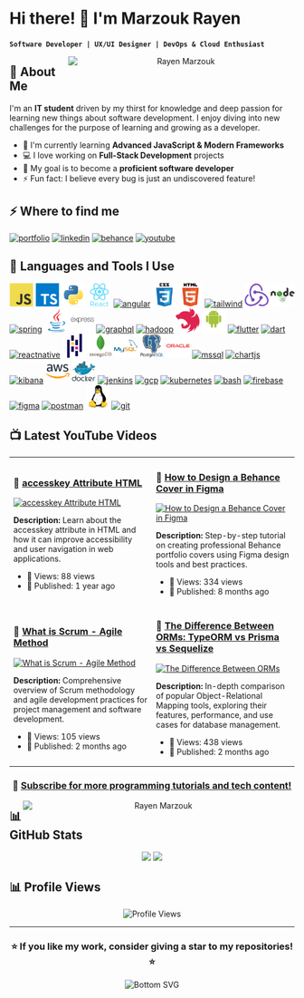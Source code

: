 # Hi there! 👋 I'm Marzouk Rayen

**`Software Developer | UX/UI Designer | DevOps & Cloud Enthusiast`**

<div align="center">
  <img align="right" src="https://github.com/user-attachments/assets/3a1cfee4-53ff-49b1-ac3e-73f884df6d29" alt="Rayen Marzouk" width="400" />
</div>

## 🚀 About Me

I'm an **IT student** driven by my thirst for knowledge and deep passion for learning new things about software development. I enjoy diving into new challenges for the purpose of learning and growing as a developer.

- 🌱 I'm currently learning **Advanced JavaScript & Modern Frameworks**
- 💻 I love working on **Full-Stack Development** projects
- 🎯 My goal is to become a **proficient software developer**
- ⚡ Fun fact: I believe every bug is just an undiscovered feature!

## ⚡️ Where to find me

<p>
<a target="_blank" href="https://marzoukrayen.netlify.app/"><img src="https://img.shields.io/badge/dev-to?style=for-the-badge&logo=dev-to&logoColor=white&color=black" alt="portfolio" /></a>
<a target="_blank" href="https://www.linkedin.com/in/rayen-marzouk-109a3226a/"><img src="https://img.shields.io/badge/linkedin-logo?style=for-the-badge&logo=linkedin&logoColor=white&color=%230a77b6" alt="linkedin" /></a>
<a target="_blank" href="https://www.behance.net/marzoukrayen"><img src="https://img.shields.io/badge/behance-logo?style=for-the-badge&logo=behance&logoColor=white&color=%230057ff" alt="behance" /></a>
<a target="_blank" href="https://www.youtube.com/@MarzoukRayen"><img src="https://img.shields.io/badge/youtube-logo?style=for-the-badge&logo=youtube&logoColor=white&color=%23cc0000" alt="youtube" /></a>
</p>

## 🚀 Languages and Tools I Use

<p>
<a target="_blank" href="https://raw.githubusercontent.com/devicons/devicon/master/icons/javascript/javascript-original.svg"><img src="https://raw.githubusercontent.com/devicons/devicon/master/icons/javascript/javascript-original.svg" alt="javascript" width="42" height="42" /></a>
<a target="_blank" href="https://raw.githubusercontent.com/devicons/devicon/master/icons/typescript/typescript-original.svg"><img src="https://raw.githubusercontent.com/devicons/devicon/master/icons/typescript/typescript-original.svg" alt="typescript" width="42" height="42" /></a>
<a target="_blank" href="https://raw.githubusercontent.com/devicons/devicon/master/icons/python/python-original.svg"><img src="https://raw.githubusercontent.com/devicons/devicon/master/icons/python/python-original.svg" alt="python" width="42" height="42" /></a>
<a target="_blank" href="https://raw.githubusercontent.com/devicons/devicon/master/icons/react/react-original-wordmark.svg"><img src="https://raw.githubusercontent.com/devicons/devicon/master/icons/react/react-original-wordmark.svg" alt="react" width="42" height="42" /></a>
<a target="_blank" href="https://angular.io/assets/images/logos/angular/angular.svg"><img src="https://angular.io/assets/images/logos/angular/angular.svg" alt="angular" width="42" height="42" /></a>
<a target="_blank" href="https://raw.githubusercontent.com/devicons/devicon/master/icons/css3/css3-original-wordmark.svg"><img src="https://raw.githubusercontent.com/devicons/devicon/master/icons/css3/css3-original-wordmark.svg" alt="css3" width="42" height="42" /></a>
<a target="_blank" href="https://raw.githubusercontent.com/devicons/devicon/master/icons/html5/html5-original-wordmark.svg"><img src="https://raw.githubusercontent.com/devicons/devicon/master/icons/html5/html5-original-wordmark.svg" alt="html5" width="42" height="42" /></a>
<a target="_blank" href="https://www.vectorlogo.zone/logos/tailwindcss/tailwindcss-icon.svg"><img src="https://www.vectorlogo.zone/logos/tailwindcss/tailwindcss-icon.svg" alt="tailwind" width="42" height="42" /></a>
<a target="_blank" href="https://raw.githubusercontent.com/devicons/devicon/master/icons/redux/redux-original.svg"><img src="https://raw.githubusercontent.com/devicons/devicon/master/icons/redux/redux-original.svg" alt="redux" width="42" height="42" /></a>
<a target="_blank" href="https://raw.githubusercontent.com/devicons/devicon/master/icons/nodejs/nodejs-original-wordmark.svg"><img src="https://raw.githubusercontent.com/devicons/devicon/master/icons/nodejs/nodejs-original-wordmark.svg" alt="nodejs" width="42" height="42" /></a>
<a target="_blank" href="https://www.vectorlogo.zone/logos/springio/springio-icon.svg"><img src="https://www.vectorlogo.zone/logos/springio/springio-icon.svg" alt="spring" width="42" height="42" /></a>
<a target="_blank" href="https://raw.githubusercontent.com/devicons/devicon/master/icons/java/java-original.svg"><img src="https://raw.githubusercontent.com/devicons/devicon/master/icons/java/java-original.svg" alt="java" width="42" height="42" /></a>
<a target="_blank" href="https://raw.githubusercontent.com/devicons/devicon/master/icons/express/express-original-wordmark.svg"><img src="https://raw.githubusercontent.com/devicons/devicon/master/icons/express/express-original-wordmark.svg" alt="express" width="42" height="42" /></a>
<a target="_blank" href="https://www.vectorlogo.zone/logos/graphql/graphql-icon.svg"><img src="https://www.vectorlogo.zone/logos/graphql/graphql-icon.svg" alt="graphql" width="42" height="42" /></a>
<a target="_blank" href="https://www.vectorlogo.zone/logos/apache_hadoop/apache_hadoop-icon.svg"><img src="https://www.vectorlogo.zone/logos/apache_hadoop/apache_hadoop-icon.svg" alt="hadoop" width="42" height="42" /></a>
<a target="_blank" href="https://raw.githubusercontent.com/devicons/devicon/master/icons/nestjs/nestjs-plain.svg"><img src="https://raw.githubusercontent.com/devicons/devicon/master/icons/nestjs/nestjs-plain.svg" alt="nestjs" width="42" height="42" /></a>
<a target="_blank" href="https://raw.githubusercontent.com/devicons/devicon/master/icons/android/android-original-wordmark.svg"><img src="https://raw.githubusercontent.com/devicons/devicon/master/icons/android/android-original-wordmark.svg" alt="android" width="42" height="42" /></a>
<a target="_blank" href="https://www.vectorlogo.zone/logos/flutterio/flutterio-icon.svg"><img src="https://www.vectorlogo.zone/logos/flutterio/flutterio-icon.svg" alt="flutter" width="42" height="42" /></a>
<a target="_blank" href="https://www.vectorlogo.zone/logos/dartlang/dartlang-icon.svg"><img src="https://www.vectorlogo.zone/logos/dartlang/dartlang-icon.svg" alt="dart" width="42" height="42" /></a>
<a target="_blank" href="https://reactnative.dev/img/header_logo.svg"><img src="https://reactnative.dev/img/header_logo.svg" alt="reactnative" width="42" height="42" /></a>
<a target="_blank" href="https://raw.githubusercontent.com/devicons/devicon/2ae2a900d2f041da66e950e4d48052658d850630/icons/pandas/pandas-original.svg"><img src="https://raw.githubusercontent.com/devicons/devicon/2ae2a900d2f041da66e950e4d48052658d850630/icons/pandas/pandas-original.svg" alt="pandas" width="42" height="42" /></a>
<a target="_blank" href="https://raw.githubusercontent.com/devicons/devicon/master/icons/mongodb/mongodb-original-wordmark.svg"><img src="https://raw.githubusercontent.com/devicons/devicon/master/icons/mongodb/mongodb-original-wordmark.svg" alt="mongodb" width="42" height="42" /></a>
<a target="_blank" href="https://raw.githubusercontent.com/devicons/devicon/master/icons/mysql/mysql-original-wordmark.svg"><img src="https://raw.githubusercontent.com/devicons/devicon/master/icons/mysql/mysql-original-wordmark.svg" alt="mysql" width="42" height="42" /></a>
<a target="_blank" href="https://raw.githubusercontent.com/devicons/devicon/master/icons/postgresql/postgresql-original-wordmark.svg"><img src="https://raw.githubusercontent.com/devicons/devicon/master/icons/postgresql/postgresql-original-wordmark.svg" alt="postgresql" width="42" height="42" /></a>
<a target="_blank" href="https://raw.githubusercontent.com/devicons/devicon/master/icons/oracle/oracle-original.svg"><img src="https://raw.githubusercontent.com/devicons/devicon/master/icons/oracle/oracle-original.svg" alt="oracle" width="42" height="42" /></a>
<a target="_blank" href="https://www.svgrepo.com/show/303229/microsoft-sql-server-logo.svg"><img src="https://www.svgrepo.com/show/303229/microsoft-sql-server-logo.svg" alt="mssql" width="42" height="42" /></a>
<a target="_blank" href="https://www.chartjs.org/media/logo-title.svg"><img src="https://www.chartjs.org/media/logo-title.svg" alt="chartjs" width="42" height="42" /></a>
<a target="_blank" href="https://www.vectorlogo.zone/logos/elasticco_kibana/elasticco_kibana-icon.svg"><img src="https://www.vectorlogo.zone/logos/elasticco_kibana/elasticco_kibana-icon.svg" alt="kibana" width="42" height="42" /></a>
<a target="_blank" href="https://raw.githubusercontent.com/devicons/devicon/master/icons/amazonwebservices/amazonwebservices-original-wordmark.svg"><img src="https://raw.githubusercontent.com/devicons/devicon/master/icons/amazonwebservices/amazonwebservices-original-wordmark.svg" alt="aws" width="42" height="42" /></a>
<a target="_blank" href="https://raw.githubusercontent.com/devicons/devicon/master/icons/docker/docker-original-wordmark.svg"><img src="https://raw.githubusercontent.com/devicons/devicon/master/icons/docker/docker-original-wordmark.svg" alt="docker" width="42" height="42" /></a>
<a target="_blank" href="https://www.vectorlogo.zone/logos/jenkins/jenkins-icon.svg"><img src="https://www.vectorlogo.zone/logos/jenkins/jenkins-icon.svg" alt="jenkins" width="42" height="42" /></a>
<a target="_blank" href="https://www.vectorlogo.zone/logos/google_cloud/google_cloud-icon.svg"><img src="https://www.vectorlogo.zone/logos/google_cloud/google_cloud-icon.svg" alt="gcp" width="42" height="42" /></a>
<a target="_blank" href="https://www.vectorlogo.zone/logos/kubernetes/kubernetes-icon.svg"><img src="https://www.vectorlogo.zone/logos/kubernetes/kubernetes-icon.svg" alt="kubernetes" width="42" height="42" /></a>
<a target="_blank" href="https://www.vectorlogo.zone/logos/gnu_bash/gnu_bash-icon.svg"><img src="https://www.vectorlogo.zone/logos/gnu_bash/gnu_bash-icon.svg" alt="bash" width="42" height="42" /></a>
<a target="_blank" href="https://www.vectorlogo.zone/logos/firebase/firebase-icon.svg"><img src="https://www.vectorlogo.zone/logos/firebase/firebase-icon.svg" alt="firebase" width="42" height="42" /></a>
<a target="_blank" href="https://www.vectorlogo.zone/logos/figma/figma-icon.svg"><img src="https://www.vectorlogo.zone/logos/figma/figma-icon.svg" alt="figma" width="42" height="42" /></a>
<a target="_blank" href="https://www.vectorlogo.zone/logos/getpostman/getpostman-icon.svg"><img src="https://www.vectorlogo.zone/logos/getpostman/getpostman-icon.svg" alt="postman" width="42" height="42" /></a>
<a target="_blank" href="https://raw.githubusercontent.com/devicons/devicon/master/icons/linux/linux-original.svg"><img src="https://raw.githubusercontent.com/devicons/devicon/master/icons/linux/linux-original.svg" alt="linux" width="42" height="42" /></a>
<a target="_blank" href="https://www.vectorlogo.zone/logos/git-scm/git-scm-icon.svg"><img src="https://www.vectorlogo.zone/logos/git-scm/git-scm-icon.svg" alt="git" width="42" height="42" /></a>
</p>





## 📺 Latest YouTube Videos

<div align="center"> 

<table> 
<tr> 
<td width="50%"> 

### 🎥 [accesskey Attribute HTML](https://youtu.be/ixi9KLdBfFQ?si=BH5ozne_TNrAGPO4)

[![accesskey Attribute HTML](https://img.youtube.com/vi/ixi9KLdBfFQ/mqdefault.jpg)](https://youtu.be/ixi9KLdBfFQ?si=BH5ozne_TNrAGPO4)

**Description:** Learn about the accesskey attribute in HTML and how it can improve accessibility and user navigation in web applications.
* 👀 Views: 88 views
* 📅 Published: 1 year ago

</td> 
<td width="50%"> 

### 🎥 [How to Design a Behance Cover in Figma](https://youtu.be/pxtOv_D1Klk?si=zdqWvHe5xLk56J5M)

[![How to Design a Behance Cover in Figma](https://img.youtube.com/vi/pxtOv_D1Klk/mqdefault.jpg)](https://youtu.be/pxtOv_D1Klk?si=zdqWvHe5xLk56J5M)

**Description:** Step-by-step tutorial on creating professional Behance portfolio covers using Figma design tools and best practices.
* 👀 Views: 334 views
* 📅 Published: 8 months ago

</td> 
</tr> 
<tr> 
<td width="50%"> 

### 🎥 [What is Scrum - Agile Method](https://youtu.be/C3Aauq3T-dg?si=GaodSKNB_RCaiko7)

[![What is Scrum - Agile Method](https://img.youtube.com/vi/C3Aauq3T-dg/mqdefault.jpg)](https://youtu.be/C3Aauq3T-dg?si=GaodSKNB_RCaiko7)

**Description:** Comprehensive overview of Scrum methodology and agile development practices for project management and software development.
* 👀 Views: 105 views
* 📅 Published: 2 months ago

</td> 
<td width="50%"> 

### 🎥 [The Difference Between ORMs: TypeORM vs Prisma vs Sequelize](https://youtu.be/kdsvEuXJWjU?si=ZJ_QBpsNKbpiXVBu)

[![The Difference Between ORMs](https://img.youtube.com/vi/kdsvEuXJWjU/mqdefault.jpg)](https://youtu.be/kdsvEuXJWjU?si=ZJ_QBpsNKbpiXVBu)

**Description:** In-depth comparison of popular Object-Relational Mapping tools, exploring their features, performance, and use cases for database management.
* 👀 Views: 438 views
* 📅 Published: 2 months ago

</td> 
</tr> 
</table> 

<div align="center"> 

### 🔔 [Subscribe for more programming tutorials and tech content!](https://youtube.com/@YourChannelName)

</div>

</div>



<div align="center">
  <img align="right" src="https://github.com/user-attachments/assets/e1aa916d-e323-419b-9b3b-becbdbaaad60" alt="Rayen Marzouk" width="480" />
</div>


## 📊 GitHub Stats

<div align="center">
  <img height="180em" src="https://github-readme-stats.vercel.app/api?username=YourGitHubUsername&show_icons=true&theme=tokyonight&include_all_commits=true&count_private=true"/>
  <img height="180em" src="https://github-readme-stats.vercel.app/api/top-langs/?username=YourGitHubUsername&layout=compact&langs_count=8&theme=tokyonight"/>
</div>

## 📊 Profile Views
<div align="center">
  
  ![Profile Views](https://komarev.com/ghpvc/?username=YourGitHubUsername&color=blueviolet&style=flat-square&label=Profile+Views)
  
</div>

---

<div align="center">
  <h3>⭐ If you like my work, consider giving a star to my repositories! ⭐</h3>
  <img src="https://raw.githubusercontent.com/mayhemantt/mayhemantt/Update/svg/Bottom.svg" alt="Bottom SVG" />
</div>

